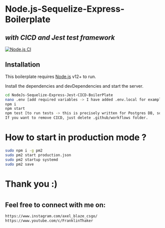 # Node.js-Sequelize-Express-Boilerplate
## _with CICD and Jest test framework_

[![Node.js CI](https://github.com/FranklinThaker/NodeJs-Sequelize-Express-Jest-CICD-BoilerPlate/actions/workflows/ci.yml/badge.svg?branch=main)](https://github.com/FranklinThaker/NodeJs-Sequelize-Express-Jest-CICD-BoilerPlate/actions/workflows/ci.yml)

## Installation

This boilerplate requires [Node.js](https://nodejs.org/) v12+ to run.

Install the dependencies and devDependencies and start the server.

```sh
cd NodeJs-Sequelize-Express-Jest-CICD-BoilerPlate
nano .env [add required variables -> I have added .env.local for example]
npm i
npm start
npm test [to run tests -> this is precisely written for Postgres DB, so you might wanna change package.json test scripts for that.]
If you want to remove CICD, just delete .github/workflows folder.
```
#
# How to start in production mode ?
```sh
sudo npm i -g pm2
sudo pm2 start production.json
sudo pm2 startup systemd
sudo pm2 save
```

# Thank you :)
#
## Feel free to connect with me on:
```sh
https://www.instagram.com/axel_blaze_csgo/
https://www.youtube.com/c/FranklinThaker
```
